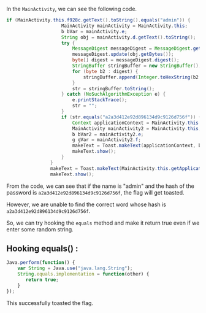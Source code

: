 In the `MainActivity`, we can see the following code.

```java
if (MainActivity.this.f928c.getText().toString().equals("admin")) {
                    MainActivity mainActivity = MainActivity.this;
                    b bVar = mainActivity.e;
                    String obj = mainActivity.d.getText().toString();
                    try {
                        MessageDigest messageDigest = MessageDigest.getInstance("MD5");
                        messageDigest.update(obj.getBytes());
                        byte[] digest = messageDigest.digest();
                        StringBuffer stringBuffer = new StringBuffer();
                        for (byte b2 : digest) {
                            stringBuffer.append(Integer.toHexString(b2 & 255));
                        }
                        str = stringBuffer.toString();
                    } catch (NoSuchAlgorithmException e) {
                        e.printStackTrace();
                        str = "";
                    }
                    if (str.equals("a2a3d412e92d896134d9c9126d756f")) {
                        Context applicationContext = MainActivity.this.getApplicationContext();
                        MainActivity mainActivity2 = MainActivity.this;
                        b bVar2 = mainActivity2.e;
                        g gVar = mainActivity2.f;
                        makeText = Toast.makeText(applicationContext, b.a(g.a()), 1);
                        makeText.show();
                    }
                }
                makeText = Toast.makeText(MainActivity.this.getApplicationContext(), "Wrong Credentials!", 0);
                makeText.show();
```

From the code, we can see that if the name is "admin" and the hash of the password is `a2a3d412e92d896134d9c9126d756f`, the flag will get toasted.

However, we are unable to find the correct word whose hash is `a2a3d412e92d896134d9c9126d756f`.

So, we can try hooking the `equals` method and make it return true even if we enter some random string.

## Hooking equals() :

```javascript
Java.perform(function() {
    var String = Java.use("java.lang.String");
    String.equals.implementation = function(other) {
       return true;
    }
});
```

This successfully toasted the flag. 
